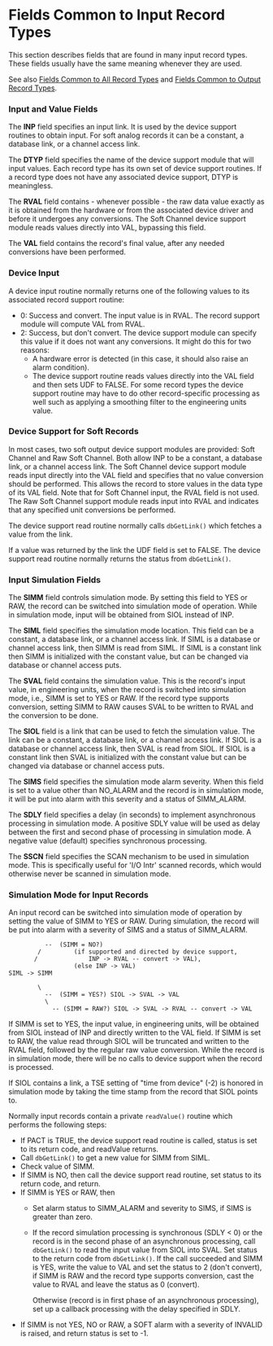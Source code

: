 # Fields Common to Input Record Types

This section describes fields that are found in many input record types.
These fields usually have the same meaning whenever they are used.

See also [Fields Common to All Record Types](https://metacpan.org/pod/dbCommonRecord) and [Fields Common
to Output Record Types](https://metacpan.org/pod/dbCommonOutput).

### Input and Value Fields

The **INP** field specifies an input link. It is used by the device support
routines to obtain input. For soft analog records it can be a constant, a
database link, or a channel access link.

The **DTYP** field specifies the name of the device support module that will
input values. Each record type has its own set of device support routines. If
a record type does not have any associated device support, DTYP is
meaningless.

The **RVAL** field contains - whenever possible - the raw data value exactly as
it is obtained from the hardware or from the associated device driver and
before it undergoes any conversions. The Soft Channel device support module
reads values directly into VAL, bypassing this field.

The **VAL** field contains the record's final value, after any needed
conversions have been performed.

### Device Input

A device input routine normally returns one of the following values to its
associated record support routine:

- 0: Success and convert. The input value is in RVAL. The record support module
will compute VAL from RVAL.
- 2: Success, but don't convert. The device support module can specify this
value if it does not want any conversions. It might do this for two reasons:
    - A hardware error is detected (in this case, it should also raise an alarm
    condition).
    - The device support routine reads values directly into the VAL field and then
    sets UDF to FALSE. For some record types the device support routine may have to
    do other record-specific processing as well such as applying a smoothing filter
    to the engineering units value.

### Device Support for Soft Records

In most cases, two soft output device support modules are provided: Soft Channel
and Raw Soft Channel. Both allow INP to be a constant, a database link, or a
channel access link. The Soft Channel device support module reads input directly
into the VAL field and specifies that no value conversion should be performed.
This allows the record to store values in the data type of its VAL field. Note
that for Soft Channel input, the RVAL field is not used. The Raw Soft Channel
support module reads input into RVAL and indicates that any specified unit
conversions be performed.

The device support read routine normally calls `dbGetLink()` which
fetches a value from the link.

If a value was returned by the link the UDF field is set to FALSE. The device
support read routine normally returns the status from `dbGetLink()`.

### Input Simulation Fields

The **SIMM** field controls simulation mode.
By setting this field to YES or RAW, the record can be switched into
simulation mode of operation.
While in simulation mode, input will be obtained from SIOL instead of INP.

The **SIML** field specifies the simulation mode location. This field can be a
constant, a database link, or a channel access link. If SIML is a database or
channel access link, then SIMM is read from SIML. If SIML is a constant link
then SIMM is initialized with the constant value, but can be changed via
database or channel access puts.

The **SVAL** field contains the simulation value. This is the record's input
value, in engineering units, when the record is switched into simulation mode,
i.e., SIMM is set to YES or RAW. If the record type supports conversion,
setting SIMM to RAW causes SVAL to be written to RVAL and the conversion to
be done.

The **SIOL** field is a link that can be used to fetch the simulation value. The
link can be a constant, a database link, or a channel access link. If SIOL is a
database or channel access link, then SVAL is read from SIOL. If SIOL is a
constant link then SVAL is initialized with the constant value but can be
changed via database or channel access puts.

The **SIMS** field specifies the simulation mode alarm severity. When this
field is set to a value other than NO\_ALARM and the record is in simulation
mode, it will be put into alarm with this severity and a status of SIMM\_ALARM.

The **SDLY** field specifies a delay (in seconds) to implement asynchronous
processing in simulation mode. A positive SDLY value will be used as delay
between the first and second phase of processing in simulation mode.
A negative value (default) specifies synchronous processing.

The **SSCN** field specifies the SCAN mechanism to be used in simulation mode.
This is specifically useful for 'I/O Intr' scanned records, which would
otherwise never be scanned in simulation mode.

### Simulation Mode for Input Records

An input record can be switched into simulation mode of operation by setting
the value of SIMM to YES or RAW.
During simulation, the record will be put into alarm with a severity of SIMS
and a status of SIMM\_ALARM.

              --  (SIMM = NO?)
            /         (if supported and directed by device support,
           /              INP -> RVAL -- convert -> VAL),
                      (else INP -> VAL)
    SIML -> SIMM

            \
              --  (SIMM = YES?) SIOL -> SVAL -> VAL
              \
                -- (SIMM = RAW?) SIOL -> SVAL -> RVAL -- convert -> VAL

If SIMM is set to YES, the input value, in engineering units, will be obtained
from SIOL instead of INP and directly written to the VAL field.
If SIMM is set to RAW, the value read through SIOL will be truncated and
written to the RVAL field, followed by the regular raw value conversion.
While the record is in simulation mode, there will be no calls to device
support when the record is processed.

If SIOL contains a link, a TSE setting of "time from device" (-2) is honored
in simulation mode by taking the time stamp from the record that SIOL points
to.

Normally input records contain a private `readValue()` routine which performs
the following steps:

- If PACT is TRUE, the device support read routine is called, status is set to
its return code, and readValue returns.
- Call `dbGetLink()` to get a new value for SIMM from SIML.
- Check value of SIMM.
- If SIMM is NO, then call the device support read routine, set status to its
return code, and return.
- If SIMM is YES or RAW, then
    - Set alarm status to SIMM\_ALARM and severity to SIMS,
    if SIMS is greater than zero.
    - If the record simulation processing is synchronous (SDLY < 0) or the record is
    in the second phase of an asynchronous processing, call `dbGetLink()`
    to read the input value from SIOL into SVAL.
    Set status to the return code from `dbGetLink()`.
    If the call succeeded and SIMM is YES, write the value to VAL and set the
    status to 2 (don't convert),
    if SIMM is RAW and the record type supports conversion, cast the value to RVAL
    and leave the status as 0 (convert).

        Otherwise (record is in first phase of an asynchronous processing), set up a
        callback processing with the delay specified in SDLY.
- If SIMM is not YES, NO or RAW, a SOFT alarm with a severity of INVALID is
raised, and return status is set to -1.
